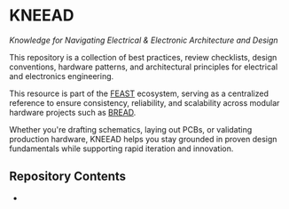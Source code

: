 # KNEEAD

_Knowledge for Navigating Electrical & Electronic Architecture and Design_

This repository is a collection of best practices, review checklists, design conventions, hardware patterns, and architectural principles for electrical and electronics engineering.

This resource is part of the [FEAST](https://github.com/FEASTorg/feast) ecosystem, serving as a centralized reference to ensure consistency, reliability, and scalability across modular hardware projects such as [BREAD](https://github.com/FEASTorg/BREAD).

Whether you're drafting schematics, laying out PCBs, or validating production hardware, KNEEAD helps you stay grounded in proven design fundamentals while supporting rapid iteration and innovation.

## Repository Contents

-
